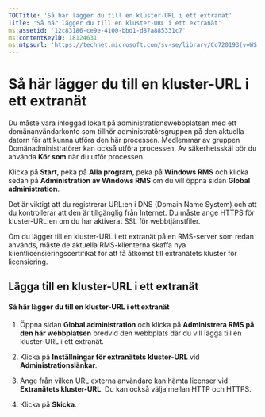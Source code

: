 ```yaml
---
TOCTitle: 'Så här lägger du till en kluster-URL i ett extranät'
Title: 'Så här lägger du till en kluster-URL i ett extranät'
ms:assetid: '12c83186-ce9e-4100-bbd1-d87a885331c7'
ms:contentKeyID: 18124631
ms:mtpsurl: 'https://technet.microsoft.com/sv-se/library/Cc720193(v=WS.10)'
---
```


Så här lägger du till en kluster-URL i ett extranät
===================================================

Du måste vara inloggad lokalt på administrationswebbplatsen med ett domänanvändarkonto som tillhör administratörsgruppen på den aktuella datorn för att kunna utföra den här processen. Medlemmar av gruppen Domänadministratörer kan också utföra processen. Av säkerhetsskäl bör du använda **Kör som** när du utför processen.

Klicka på **Start**, peka på **Alla program**, peka på **Windows RMS** och klicka sedan på **Administration av Windows RMS** om du vill öppna sidan **Global administration**.

Det är viktigt att du registrerar URL:en i DNS (Domain Name System) och att du kontrollerar att den är tillgänglig från Internet. Du måste ange HTTPS för kluster-URL:en om du har aktiverat SSL för webbtjänstfiler.

Om du lägger till en kluster-URL i ett extranät på en RMS-server som redan används, måste de aktuella RMS-klienterna skaffa nya klientlicensieringscertifikat för att få åtkomst till extranätets kluster för licensiering.

Lägga till en kluster-URL i ett extranät
----------------------------------------

#### Så här lägger du till en kluster-URL i ett extranät

1.  Öppna sidan **Global administration** och klicka på **Administrera RMS på den här webbplatsen** bredvid den webbplats där du vill lägga till en kluster-URL i ett extranät.

2.  Klicka på **Inställningar för extranätets kluster-URL** vid **Administrationslänkar**.

3.  Ange från vilken URL externa användare kan hämta licenser vid **Extranätets kluster-URL**. Du kan också välja mellan HTTP och HTTPS.

4.  Klicka på **Skicka**.
